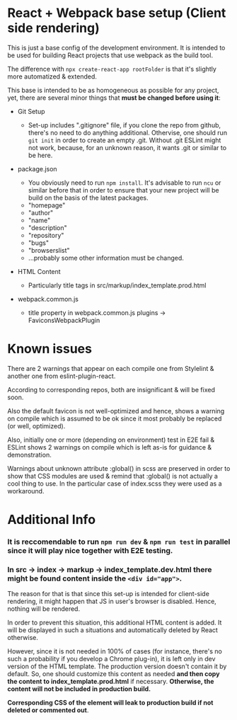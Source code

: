 # React + Webpack base setup (Client side rendering)

This is just a base config of the development environment. It is intended to be used for building React projects that use webpack as the build tool.

The difference with `npx create-react-app rootFolder` is that it's slightly more automatized & extended.

This base is intended to be as homogeneous as possible for any project, yet, there are several minor things that **must be changed before using it**:

+ Git Setup

  - Set-up includes ".gitignore" file, if you clone the repo from github, there's no need to do anything additional. Othervise, one should run `git init` in order to create an empty .git. Without .git ESLint might not work, because, for an unknown reason, it wants .git or similar to be here.

+ package.json
  - You obviously need to run `npm install`. It's advisable to run `ncu` or similar before that in order to ensure that your new project will be build on the basis of the latest packages.
  - "homepage"
  - "author"
  - "name"
  - "description"
  - "repository"
  - "bugs"
  - "browserslist"
  - ...probably some other information must be changed.

+ HTML Content
  - Particularly title tags in src/markup/index_template.prod.html

+ webpack.common.js
  - title property in webpack.common.js plugins -> FaviconsWebpackPlugin

# Known issues
There are 2 warnings that appear on each compile one from Stylelint & another one from eslint-plugin-react.

According to corresponding repos, both are insignificant & will be fixed soon.

Also the default favicon is not well-optimized and hence, shows a warning on compile which is assumed to be ok since it most probably be replaced (or well, optimized).

Also, initially one or more (depending on environment) test in E2E fail & ESLint shows 2 warnings on compile which is left as-is for guidance & demonstration.

Warnings about unknown attribute :global() in scss are preserved in order to show that CSS modules are used & remind that :global() is not actually a cool thing to use. In the particular case of index.scss they were used as a workaround.

# Additional Info

### It is reccomendable to run `npm run dev` & `npm run test` in parallel since it will play nice together with E2E testing.

### In src -> index -> markup -> index_template.dev.html there might be found content inside the `<div id="app">`.

  The reason for that is that since this set-up is intended for client-side rendering, it might happen that JS in user's browser is disabled. Hence, nothing will be rendered.

  In order to prevent this situation, this additional HTML content is added. It will be displayed in such a situations and automatically deleted by React otherwise.

  However, since it is not needed in 100% of cases (for instance, there's no such a probability if you develop a Chrome plug-in), it is left only in dev version of the HTML template. The production version doesn't contain it by default. So, one should customize this content as needed **and then copy the content to index_template.prod.html** if necessary. **Otherwise, the content will not be included in production build.**

  **Corresponding CSS of the element  will leak to production build if not deleted or commented out**.
